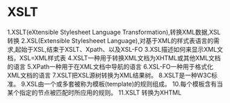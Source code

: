# XSLT

1.XSLT(eXtensible Stylesheet Language Transformation),转换XML数据,XSL转换
2.XSL(Extensible Stylesheeet Language),对基于XML的样式表语言的需求,起始于XSL,结束于XSLT、Xpath、以及XSL-FO
3.XSL描述如何来显示XML文档，XSL=XML样式表
4.XSLT一种用于转换XML文档为XHTML或其他XML文档的语言
5.XPath一种用于在XML文档中导航的语言
6.XSL-FO一种用于格式化XML文档的语言
7.XSLT把XSL源树转换为XML结果树。
8.XSLT是一种W3C标准。
9.XSL由一个或多套被称为模板(template)的规则组成。
10.每个模板含有当某个指定的节点被匹配时所应用的规则。
11.XSLT 转换为XHTML
